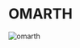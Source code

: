 # OMARTH
![omarth](https://user-images.githubusercontent.com/28632796/52858300-15e47200-316d-11e9-885a-671b3d78394e.png)
